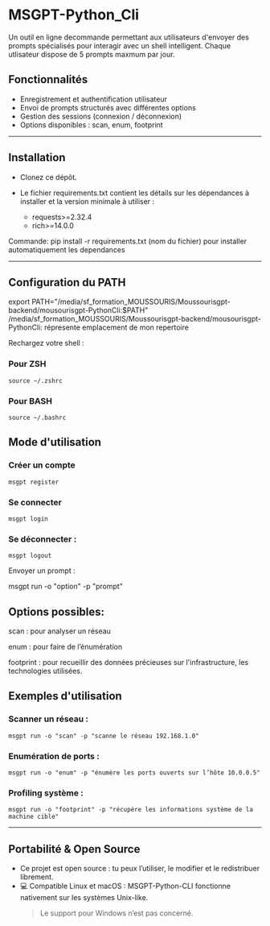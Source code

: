 # MSGPT-Python_Cli
Un outil en ligne decommande permettant aux utilisateurs d'envoyer des prompts
spécialisés pour interagir avec un shell intelligent.
Chaque utlisateur dispose de 5 prompts maxmum par jour.
 
##  Fonctionnalités

-  Enregistrement et authentification utilisateur
-  Envoi de prompts structurés avec différentes options
-  Gestion des sessions (connexion / déconnexion)
-  Options disponibles : scan, enum, footprint

---

##  Installation
- Clonez ce dépôt.

- Le fichier requirements.txt contient les détails sur les dépendances à installer et la version minimale à utiliser :
  - requests>=2.32.4  
  - rich>=14.0.0 
  
Commande: pip install -r requirements.txt (nom du fichier) pour installer automatiquement les dependances

---

##  Configuration du PATH
  export PATH="/media/sf_formation_MOUSSOURIS/Moussourisgpt-backend/mousourisgpt-PythonCli:$PATH" 
/media/sf_formation_MOUSSOURIS/Moussourisgpt-backend/mousourisgpt-PythonCli: répresente emplacement de mon repertoire

Rechargez votre shell :

### Pour ZSH 
    source ~/.zshrc
    
### Pour BASH 
    source ~/.bashrc

##  Mode d'utilisation

### Créer un compte 
    msgpt register

### Se connecter 
    msgpt login

### Se déconnecter :
    msgpt logout

 Envoyer un prompt :

msgpt run -o "option" -p "prompt"

## Options possibles:

scan : pour analyser un réseau

enum : pour faire de l’énumération

footprint : pour  recueillir des données précieuses sur l'infrastructure, les technologies utilisées.

## Exemples d'utilisation

### Scanner un réseau :
    msgpt run -o "scan" -p "scanne le réseau 192.168.1.0"

### Enumération de ports :
    msgpt run -o "enum" -p "énumère les ports ouverts sur l’hôte 10.0.0.5"

### Profiling système :
    msgpt run -o "footprint" -p "récupère les informations système de la machine cible"

---

##  Portabilité & Open Source

-  Ce projet est open source : tu peux l’utiliser, le modifier et le redistribuer librement.
- 💻 Compatible Linux et macOS : MSGPT-Python-CLI fonctionne nativement sur les systèmes Unix-like.  
  >  Le support pour Windows n’est pas concerné.

